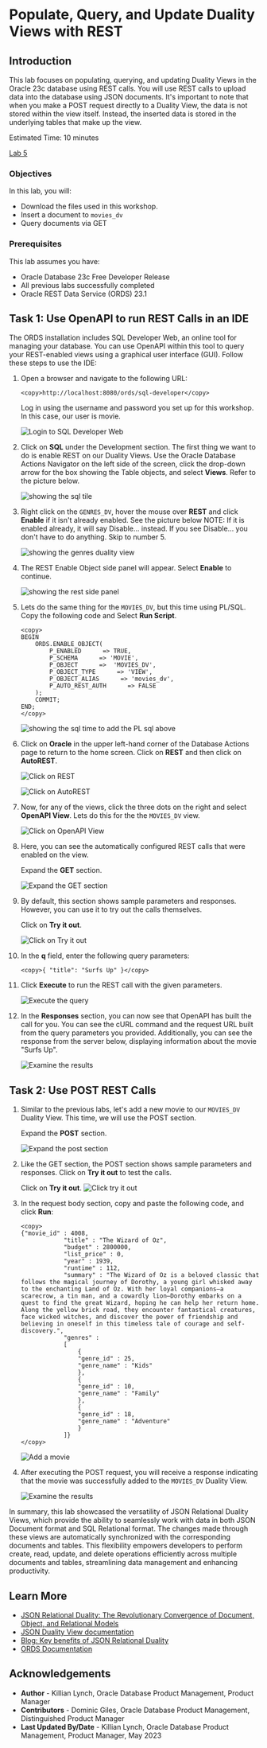 # Populate, Query, and Update Duality Views with REST

## Introduction

This lab focuses on populating, querying, and updating Duality Views in the Oracle 23c database using REST calls. You will use REST calls to upload data into the database using JSON documents. It's important to note that when you make a POST request directly to a Duality View, the data is not stored within the view itself. Instead, the inserted data is stored in the underlying tables that make up the view.

Estimated Time: 10 minutes

[Lab 5](videohub:1_l54mu3jg)

### Objectives

In this lab, you will:

- Download the files used in this workshop. 
- Insert a document to `movies_dv`
- Query documents via GET


### Prerequisites

This lab assumes you have:

- Oracle Database 23c Free Developer Release
- All previous labs successfully completed
- Oracle REST Data Service (ORDS) 23.1

## Task 1: Use OpenAPI to run REST Calls in an IDE

The ORDS installation includes SQL Developer Web, an online tool for managing your database. You can use OpenAPI within this tool to query your REST-enabled views using a graphical user interface (GUI). Follow these steps to use the IDE:

1. Open a browser and navigate to the following URL:

    ```
    <copy>http://localhost:8080/ords/sql-developer</copy>
    ```

    Log in using the username and password you set up for this workshop. In this case, our user is movie.

    ![Login to SQL Developer Web](./images/login_sdw.png)

2. Click on **SQL** under the Development section. The first thing we want to do is enable REST on our Duality Views. Use the Oracle Database Actions Navigator on the left side of the screen, click the drop-down arrow for the box showing the Table objects, and select **Views**. Refer to the picture below.

    ![showing the sql tile](./images/show-views.png)

3. Right click on the `GENRES_DV`, hover the mouse over **REST** and click **Enable** if it isn't already enabled. See the picture below NOTE: If it is enabled already, it will say Disable... instead. If you see Disable... you don't have to do anything. Skip to number 5.

    ![showing the genres duality view ](./images/genre_rest.png)

4. The REST Enable Object side panel will appear. Select **Enable** to continue.

    ![showing the rest side panel](./images/enable_genre.png)

5. Lets do the same thing for the `MOVIES_DV`, but this time using PL/SQL. Copy the following code and Select **Run Script**.
    ```
    <copy>
    BEGIN
        ORDS.ENABLE_OBJECT(
            P_ENABLED      => TRUE,
            P_SCHEMA      => 'MOVIE',
            P_OBJECT      =>  'MOVIES_DV',
            P_OBJECT_TYPE      => 'VIEW',
            P_OBJECT_ALIAS      => 'movies_dv',
            P_AUTO_REST_AUTH      => FALSE
        );
        COMMIT;
    END;
    </copy>
    ```
    ![showing the sql time to add the PL sql above](./images/movie_rest.png)


6. Click on **Oracle** in the upper left-hand corner of the Database Actions page to return to the home screen. Click on **REST** and then click on **AutoREST**.

    ![Click on REST](./images/click_rest.png)

    ![Click on AutoREST](./images/click_autorest.png)

7. Now, for any of the views, click the three dots on the right and select **OpenAPI View**. Lets do this for the the `MOVIES_DV` view. 

    ![Click on OpenAPI View](./images/openAPI_view.png)

8. Here, you can see the automatically configured REST calls that were enabled on the view.

    Expand the **GET** section. 

    ![Expand the GET section](./images/race_openAPI.png)

9. By default, this section shows sample parameters and responses. However, you can use it to try out the calls themselves.

    Click on **Try it out**. 

    ![Click on Try it out](./images/try_it.png)

10. In the **q** field, enter the following query parameters: 

    ```
    <copy>{ "title": "Surfs Up" }</copy>
    ```

11. Click **Execute** to run the REST call with the given parameters. 

    ![Execute the query](./images/race_query.png)

12. In the **Responses** section, you can now see that OpenAPI has built the call for you. You can see the cURL command and the request URL built from the query parameters you provided. Additionally, you can see the response from the server below, displaying information about the movie "Surfs Up".

    ![Examine the results](./images/race_result.png)

## Task 2: Use POST REST Calls

1. Similar to the previous labs, let's add a new movie to our `MOVIES_DV` Duality View. This time, we will use the POST section.

    Expand the **POST** section.

    ![Expand the post section](./images/post.png)

2. Like the GET section, the POST section shows sample parameters and responses. Click on **Try it out** to test the calls.

    Click on **Try it out**. 
    ![Click try it out ](./images/post_try.png)

3. In the request body section, copy and paste the following code, and click **Run**:

    ```
    <copy>
    {"movie_id" : 4008,
                "title" : "The Wizard of Oz",
                "budget" : 2800000,
                "list_price" : 0,
                "year" : 1939,
                "runtime" : 112,
                "summary" : "The Wizard of Oz is a beloved classic that follows the magical journey of Dorothy, a young girl whisked away to the enchanting Land of Oz. With her loyal companions—a scarecrow, a tin man, and a cowardly lion—Dorothy embarks on a quest to find the great Wizard, hoping he can help her return home. Along the yellow brick road, they encounter fantastical creatures, face wicked witches, and discover the power of friendship and believing in oneself in this timeless tale of courage and self-discovery.",
                "genres" : 
                [
                    {
                    "genre_id" : 25,
                    "genre_name" : "Kids"
                    },
                    {
                    "genre_id" : 10,
                    "genre_name" : "Family"
                    },
                    {
                    "genre_id" : 18,
                    "genre_name" : "Adventure"
                    }
                ]}
    </copy>
    ```
    ![Add a movie ](./images/post_oz.png)
4. After executing the POST request, you will receive a response indicating that the movie was successfully added to the `MOVIES_DV` Duality View.

    ![Examine the results](./images/post_yes.png)

In summary, this lab showcased the versatility of JSON Relational Duality Views, which provide the ability to seamlessly work with data in both JSON Document format and SQL Relational format. The changes made through these views are automatically synchronized with the corresponding documents and tables. This flexibility empowers developers to perform create, read, update, and delete operations efficiently across multiple documents and tables, streamlining data management and enhancing productivity.


## Learn More

- [JSON Relational Duality: The Revolutionary Convergence of Document, Object, and Relational Models](https://blogs.oracle.com/database/post/json-relational-duality-app-dev)
- [JSON Duality View documentation](https://docs.oracle.com/en/database/oracle/oracle-database/23/jsnvu/index.html)
- [Blog: Key benefits of JSON Relational Duality](https://blogs.oracle.com/database/post/key-benefits-of-json-relational-duality-experience-it-today-using-oracle-database-23c-free-developer-release)
- [ORDS Documentation](https://docs.oracle.com/en/database/oracle/oracle-rest-data-services/23.1/)

## Acknowledgements
* **Author** - Killian Lynch, Oracle Database Product Management, Product Manager
* **Contributors** - Dominic Giles, Oracle Database Product Management, Distinguished Product Manager
* **Last Updated By/Date** - Killian Lynch, Oracle Database Product Management, Product Manager, May 2023